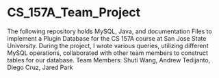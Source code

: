 # CS_157A_Team_Project
The following repository holds MySQL, Java, and documentation Files to implement a Plugin Database for the CS 157A course at San Jose State University.
During the project, I wrote various queries, utilizing different MySQL operations, collaborated with other team members to construct tables for our database.
Team Members: Shuti Wang, Andrew Tedijanto, Diego Cruz, Jared Park
